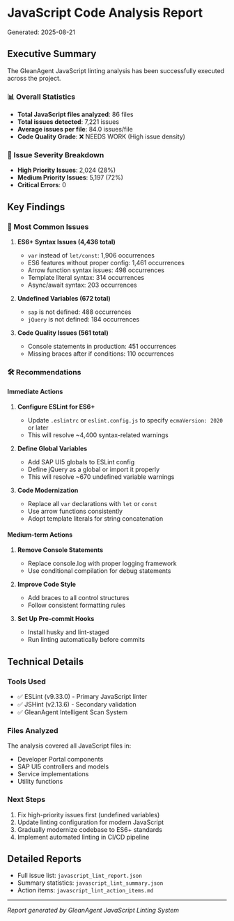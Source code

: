 # JavaScript Code Analysis Report

Generated: 2025-08-21

## Executive Summary

The GleanAgent JavaScript linting analysis has been successfully executed across the project.

### 📊 Overall Statistics
- **Total JavaScript files analyzed**: 86 files
- **Total issues detected**: 7,221 issues  
- **Average issues per file**: 84.0 issues/file
- **Code Quality Grade**: ❌ NEEDS WORK (High issue density)

### 🎯 Issue Severity Breakdown
- **High Priority Issues**: 2,024 (28%)
- **Medium Priority Issues**: 5,197 (72%)
- **Critical Errors**: 0

## Key Findings

### 📝 Most Common Issues

1. **ES6+ Syntax Issues (4,436 total)**
   - `var` instead of `let/const`: 1,906 occurrences
   - ES6 features without proper config: 1,461 occurrences  
   - Arrow function syntax issues: 498 occurrences
   - Template literal syntax: 314 occurrences
   - Async/await syntax: 203 occurrences

2. **Undefined Variables (672 total)**
   - `sap` is not defined: 488 occurrences
   - `jQuery` is not defined: 184 occurrences

3. **Code Quality Issues (561 total)**
   - Console statements in production: 451 occurrences
   - Missing braces after if conditions: 110 occurrences

### 🛠️ Recommendations

#### Immediate Actions
1. **Configure ESLint for ES6+**
   - Update `.eslintrc` or `eslint.config.js` to specify `ecmaVersion: 2020` or later
   - This will resolve ~4,400 syntax-related warnings

2. **Define Global Variables**
   - Add SAP UI5 globals to ESLint config
   - Define jQuery as a global or import it properly
   - This will resolve ~670 undefined variable warnings

3. **Code Modernization**
   - Replace all `var` declarations with `let` or `const`
   - Use arrow functions consistently
   - Adopt template literals for string concatenation

#### Medium-term Actions
1. **Remove Console Statements**
   - Replace console.log with proper logging framework
   - Use conditional compilation for debug statements

2. **Improve Code Style**
   - Add braces to all control structures
   - Follow consistent formatting rules

3. **Set Up Pre-commit Hooks**
   - Install husky and lint-staged
   - Run linting automatically before commits

## Technical Details

### Tools Used
- ✅ ESLint (v9.33.0) - Primary JavaScript linter
- ✅ JSHint (v2.13.6) - Secondary validation
- ✅ GleanAgent Intelligent Scan System

### Files Analyzed
The analysis covered all JavaScript files in:
- Developer Portal components
- SAP UI5 controllers and models  
- Service implementations
- Utility functions

### Next Steps
1. Fix high-priority issues first (undefined variables)
2. Update linting configuration for modern JavaScript
3. Gradually modernize codebase to ES6+ standards
4. Implement automated linting in CI/CD pipeline

## Detailed Reports
- Full issue list: `javascript_lint_report.json`
- Summary statistics: `javascript_lint_summary.json`
- Action items: `javascript_lint_action_items.md`

---
*Report generated by GleanAgent JavaScript Linting System*